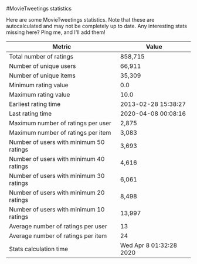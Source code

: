 #MovieTweetings statistics

Here are some MovieTweetings statistics. Note that these are autocalculated and may not be completely up to date. Any interesting stats missing here? Ping me, and I'll add them!

Metric | Value
--- | ---
Total number of ratings                 | 858,715
Number of unique users                  | 66,911
Number of unique items                  | 35,309
Minimum rating value                    | 0.0
Maximum rating value                    | 10.0
Earliest rating time                    | 2013-02-28 15:38:27
Last rating time                        | 2020-04-08 00:08:16
Maximum number of ratings per user      | 2,875
Maximum number of ratings per item      | 3,083
Number of users with minimum 50 ratings | 3,693
Number of users with minimum 40 ratings | 4,616
Number of users with minimum 30 ratings | 6,061
Number of users with minimum 20 ratings | 8,498
Number of users with minimum 10 ratings | 13,997
Average number of ratings per user      | 13
Average number of ratings per item      | 24
Stats calculation time                  | Wed Apr  8 01:32:28 2020

